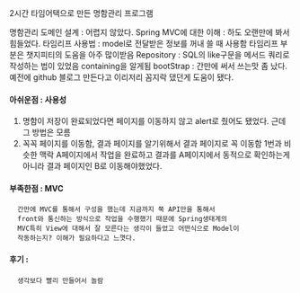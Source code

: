 2시간 타임어택으로 만든 명함관리 프로그램

명함관리 도메인 설계 : 어렵지 않았다.
Spring MVC에 대한 이해 : 하도 오랜만에 봐서 힘들었다.
타임리프 사용법 : model로 전달받은 정보를 꺼내 쓸 때 사용함 타임리프
부분은 챗지피티의 도움을 아주 많이받음
Repository : SQL의 like구문을 메서드 쿼리로 작성하는 법이 있었음
containing을 알게됨
bootStrap : 간만에 써서 쓰는맛 좀 났다. 예전에 github 블로그 만든다고
이리저리 꼼지락 댔던게 도움이 됐다.

#### 아쉬운점 : 사용성
1. 명함이 저장이 완료되었다면 페이지를 이동하지 않고 alert로 줬어도
   됐었다. 근데 그 방법은 모름
2. 꼭꼭 페이지를 이동함, 결과 페이지를 알기위해서 결과 페이지로 꼭
      이동함 1번과 비슷한 맥락
      A페이지에서 작업을 완료하고 결과를 A페이지에서 동적으로 확인하는게
      아니라 결과 페이지인 B로 이동해야했었다.

#### 부족한점 : MVC
      간만에 MVC를 통해서 구성을 했는데 지금까지 쭉 API만을 통해서
      front와 통신하는 방식으로 작업을 수행했기 때문에 Spring생태계의
      MVC특히 View에 대해서 잘 모른다는 생각이 들었고 어떤식으로 Model이
      작동하는지? 이해가 필요하다고 느꼇다.

#### 후기 :
      생각보다 빨리 만들어서 놀람
